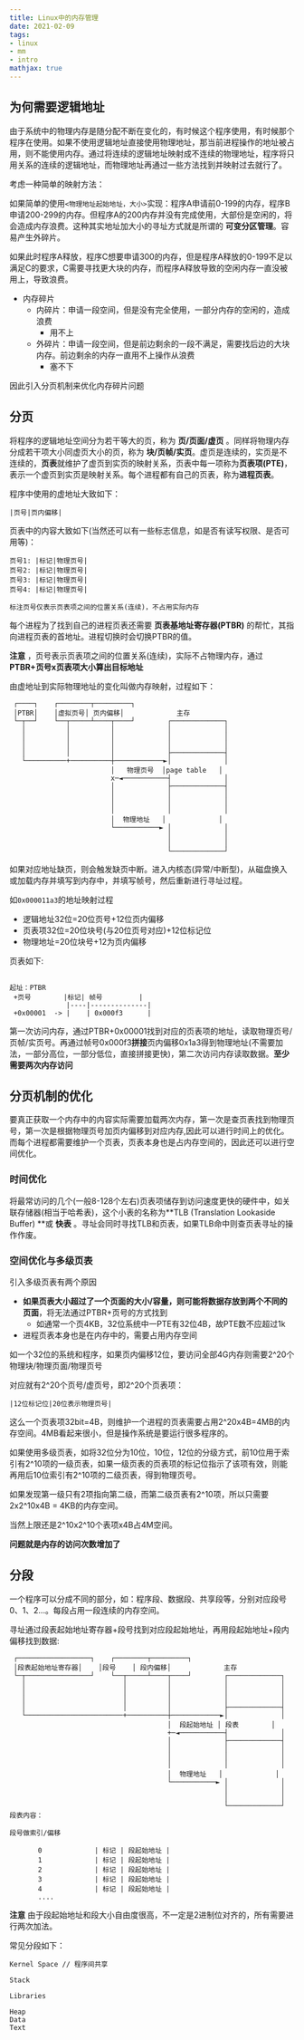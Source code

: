 ```yaml
---
title: Linux中的内存管理
date: 2021-02-09
tags: 
- linux
- mm
- intro
mathjax: true
---
```


## 为何需要逻辑地址

由于系统中的物理内存是随分配不断在变化的，有时候这个程序使用，有时候那个程序在使用。如果不使用逻辑地址直接使用物理地址，那当前进程操作的地址被占用，则不能使用内存。通过将连续的逻辑地址映射成不连续的物理地址，程序将只用关系的连续的逻辑地址，而物理地址再通过一些方法找到并映射过去就行了。

考虑一种简单的映射方法：

如果简单的使用`<物理地址起始地址，大小>`实现：程序A申请前0-199的内存，程序B申请200-299的内存。但程序A的200内存并没有完成使用，大部份是空闲的，将会造成内存浪费。这种其实地址加大小的寻址方式就是所谓的 **可变分区管理**。容易产生外碎片。

如果此时程序A释放，程序C想要申请300的内存，但是程序A释放的0-199不足以满足C的要求，C需要寻找更大块的内存，而程序A释放导致的空闲内存一直没被用上，导致浪费。

- 内存碎片
    * 内碎片：申请一段空间，但是没有完全使用，一部分内存的空闲的，造成浪费
        + 用不上
    * 外碎片：申请一段空间，但是前边剩余的一段不满足，需要找后边的大块内存。前边剩余的内存一直用不上操作从浪费
        + 塞不下

因此引入分页机制来优化内存碎片问题


## 分页

将程序的逻辑地址空间分为若干等大的页，称为 **页/页面/虚页** 。同样将物理内存分成若干项大小同虚页大小的页，称为 **块/页帧/实页**。虚页是连续的，实页是不连续的，**页表**就维护了虚页到实页的映射关系，页表中每一项称为**页表项(PTE)**，表示一个虚页到实页是映射关系。每个进程都有自己的页表，称为**进程页表**。

程序中使用的虚地址大致如下：

```
|页号|页内偏移|
```

页表中的内容大致如下(当然还可以有一些标志信息，如是否有读写权限、是否可用等)：

```
页号1: |标记|物理页号|
页号2: |标记|物理页号|
页号3: |标记|物理页号|
页号4: |标记|物理页号|

标注页号仅表示页表项之间的位置关系(连续)，不占用实际内存
```

每个进程为了找到自己的进程页表还需要 **页表基地址寄存器(PTBR)** 的帮忙，其指向进程页表的首地址。进程切换时会切换PTBR的值。

**注意** ，页号表示页表项之间的位置关系(连续)，实际不占物理内存，通过**PTBR+页号x页表项大小算出目标地址**

由虚地址到实际物理地址的变化叫做内存映射，过程如下：

```
 ┌────┐    ┌────────┬─────────┐
 │PTBR│    │虚拟页号│ 页内偏移│             主存
 └─┬──┘    └──┬─────┴────┬────┘        ┌─────────────┐
   │          │          │             │             │
   │          │          │             │             │
   │          │          │             │             │
   │          │          │             ├─────────────┤
   └──────────+──────────┼────────────►│             │
                         │   物理页号  │page table   │
                         x─◄───────────┤             │
                         │             ├─────────────┤
                         │             │             │
                         │             │             │
                         │             │             │
                         │  物理地址   │             │
                         └───────────► │             │
                                       │             │
                                       │             │
                                       └─────────────┘
```

如果对应地址缺页，则会触发缺页中断。进入内核态(异常/中断型)，从磁盘换入或加载内存并填写到内存中，并填写帧号，然后重新进行寻址过程。

如`0x000011a3`的地址映射过程

- 逻辑地址32位=20位页号+12位页内偏移
- 页表项32位=20位块号(与20位页号对应)+12位标记位
- 物理地址=20位块号+12为页内偏移

页表如下:

```

起址：PTBR
 +页号        |标记| 帧号         |
              |----|--------------|
 +0x00001  -> |    | 0x000f3      |
```

第一次访问内存，通过PTBR+0x00001找到对应的页表项的地址，读取物理页号/页帧/实页号。再通过帧号0x000f3**拼接**页内偏移0x1a3得到物理地址(不需要加法，一部分高位，一部分低位，直接拼接更快)，第二次访问内存读取数据。**至少需要两次内存访问** 



## 分页机制的优化

要真正获取一个内存中的内容实际需要加载两次内存，第一次是查页表找到物理页号，第一次是根据物理页号加页内偏移到对应内存,因此可以进行时间上的优化。而每个进程都需要维护一个页表，页表本身也是占内存空间的，因此还可以进行空间优化。


###  时间优化

将最常访问的几个(一般8-128个左右)页表项储存到访问速度更快的硬件中，如关联存储器(相当于哈希表)，这个小表的名称为**TLB (Translation Lookaside Buffer) **或 **快表** 。寻址会同时寻找TLB和页表，如果TLB命中则查页表寻址的操作作废。


### 空间优化与多级页表

引入多级页表有两个原因

- **如果页表大小超过了一个页面的大小/容量，则可能将数据存放到两个不同的页面**，将无法通过PTBR+页号的方式找到
    * 如通常一个页4KB，32位系统中一PTE有32位4B，故PTE数不应超过1k
- 进程页表本身也是在内存中的，需要占用内存空间

如一个32位的系统和程序，如果页内偏移12位，要访问全部4G内存则需要2^20个物理块/物理页面/物理页号

对应就有2^20个页号/虚页号，即2^20个页表项：

```
|12位标记位|20位表示物理页号|
```

这么一个页表项32bit=4B，则维护一个进程的页表需要占用2^20x4B=4MB的内存空间。4MB看起来很小，但是操作系统是要运行很多程序的。

如果使用多级页表，如将32位分为10位，10位，12位的分级方式，前10位用于索引有2^10项的一级页表，如果一级页表的页表项的标记位指示了该项有效，则能再用后10位索引有2^10项的二级页表，得到物理页号。

如果发现第一级只有2项指向第二级，而第二级页表有2^10项，所以只需要2x2^10x4B = 4KB的内存空间。

当然上限还是2^10x2^10个表项x4B占4M空间。

**问题就是内存的访问次数增加了** 


## 分段

一个程序可以分成不同的部分，如：程序段、数据段、共享段等，分别对应段号0、1、2...。每段占用一段连续的内存空间。

寻址通过段表起始地址寄存器+段号找到对应段起始地址，再用段起始地址+段内偏移找到数据:

```
 ┌──────────────────┐    ┌────────┬─────────┐
 │段表起始地址寄存器│    │段号    │ 段内偏移│             主存
 └─┬────────────────┘    └──┬─────┴────┬────┘        ┌─────────────┐
   │                        │          │             │             │
   │                        │          │             │             │
   │                        │          │             │             │
   │                        │          │             ├─────────────┤
   └────────────────────────+──────────┼────────────►│             │
                                       │  段起始地址 │ 段表        │
                                       +─◄───────────┤             │
                                       │             ├─────────────┤
                                       │             │             │
                                       │             │             │
                                       │             │             │
                                       │  物理地址   │             │
                                       └───────────► │             │
                                                     │             │
                                                     │             │
                                                     └─────────────┘
段表内容：

段号做索引/偏移

       0             | 标记 | 段起始地址 |
       1             | 标记 | 段起始地址 |
       2             | 标记 | 段起始地址 |
       3             | 标记 | 段起始地址 |
       4             | 标记 | 段起始地址 |
       ....
```

**注意** 由于段起始地址和段大小自由度很高，不一定是2进制位对齐的，所有需要进行两次加法。

常见分段如下：

```
Kernel Space // 程序间共享

Stack

Libraries

Heap
Data
Text
```



